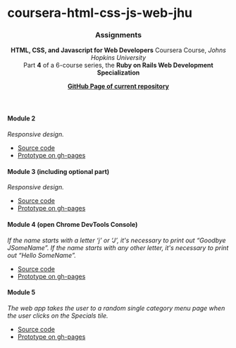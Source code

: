 # coursera-html-css-js-web-jhu
<header>
  <h3>Assignments</h3>
  <p><strong>HTML, CSS, and Javascript for Web Developers</strong> Coursera Course, <I>Johns Hopkins University</I><br>
  Part <strong>4</strong> of a 6-course series, the <strong>Ruby on Rails Web Development Specialization</strong></p> 
  <p><a href="http://veravasileva.github.io/coursera-html-css-js-web-jhu/"><strong>GitHub Page of current repository</strong></a></p>
</header>

<div>
  <section>
    <h4><strong>Module 2</strong></h4>
    <span><I>Responsive design.</I></span>
    <div>
      <ul>
        <li><a href="https://github.com/VeraVasileva/coursera-html-css-js-web-jhu/tree/gh-pages/menu">Source code</a>
        <li><a href="http://veravasileva.github.io/coursera-html-css-js-web-jhu/menu/">Prototype on gh-pages</a>
      </ul>
    </div>
  </section>

  <section>
    <h4><strong>Module 3</strong> (including optional part)</h4>
    <span><I>Responsive design.</I></span>
    <div>
      <ul>
        <li><a href="https://github.com/VeraVasileva/coursera-html-css-js-web-jhu/tree/gh-pages/menu_module3_opt">Source code</a>
        <li><a href="http://veravasileva.github.io/coursera-html-css-js-web-jhu/menu_module3_opt/">Prototype on gh-pages</a>
      </ul>
    </div>
  </section>
        
  <section>
    <h4><strong>Module 4</strong> (open Chrome DevTools Console)</h4>
    <span><I>If the name starts with a letter ‘j’ or ‘J’, it's necessary to print out “Goodbye JSomeName”. If the name starts with any other letter, it's necessary to print out “Hello SomeName”.</I></span>
    <div>
      <ul>
        <li><a href="https://github.com/VeraVasileva/coursera-html-css-js-web-jhu/tree/gh-pages/module4">Source code</a>
        <li><a href="http://veravasileva.github.io/coursera-html-css-js-web-jhu/module4/">Prototype on gh-pages</a>
      </ul>
    </div>
  </section>

  <section>
    <h4><strong>Module 5</strong></h4>
    <span><I>The web app takes the user to a random single category menu page when the user clicks on the Specials tile.</I></span>
    <div>
      <ul>
        <li><a href="https://github.com/VeraVasileva/coursera-html-css-js-web-jhu/tree/gh-pages/module5">Source code</a>
        <li><a href="http://veravasileva.github.io/coursera-html-css-js-web-jhu/module5/">Prototype on gh-pages</a>
      </ul>
    </div>
  </section>
</div>
